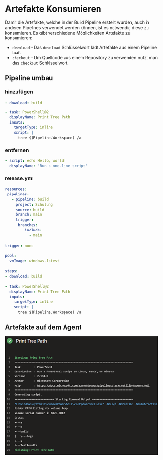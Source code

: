# Artefakte Konsumieren

Damit die Artefakte, welche in der Build Pipeline erstellt wurden, auch in anderen Pipelines verwendet werden können, ist es notwendig diese zu konsumieren. Es gibt verschiedene Möglichkeiten Artefakte zu konsumieren: 
- ```download``` - Das ```download``` Schlüsselwort lädt Artefakte aus einem Pipeline lauf.
- ```checkout``` - Um Quellcode aus einem Repository zu verwenden nutzt man das ```checkout``` Schlüsselwort.

## Pipeline umbau

### hinzufügen 
```yaml
- download: build
```
```yaml
- task: PowerShell@2
  displayName: Print Tree Path
  inputs:
    targetType: inline
    script: |
      tree $(Pipeline.Workspace) /a
```
### entfernen
```yaml
- script: echo Hello, world!
  displayName: 'Run a one-line script'
```
### release.yml
```yaml
resources:
 pipelines:
   - pipeline: build
     project: Schulung
     source: build
     branch: main
     trigger:
      branches:
         include:
           - main

trigger: none

pool:
  vmImage: windows-latest

steps:
- download: build

- task: PowerShell@2
  displayName: Print Tree Path
  inputs:
    targetType: inline
    script: |
      tree $(Pipeline.Workspace) /a
```

## Artefakte auf dem Agent

![Azure DevOps](Bild1.png)